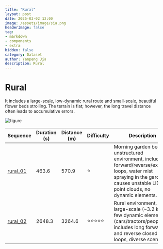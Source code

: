 ```yaml
---
title: "Rural"
layout: post
date: 2025-03-02 12:00
image: /assets/image/sia.png
headerImage: false
tag:
- markdown
- components
- extra
hidden: false
category: Dataset
author: Yanpeng Jia
description: Rural
---
```


# Rural

It includes a large-scale, low-dynamic rural route and small-scale, beautiful flower beds strolling. The terrain is flat; however, the long travel distance often leads to accumulative errors.

![figure](../../assets/image/urban.png)

| Sequence   | Duration (s) | Distance (m) | Difficulty | Description | Ground Truth |
|------------|-------------|-------------|------------|-------------|-------------|
| [rural_01](https://1drv.ms/u/c/c1806c2e19f2193f/EbIBPMQxrZ1Kk6i0bimlpd8BaKUWKYbxIYxD1LWoyHcC9A?e=2P4ZOz)   | 463.6       | 570.9       | ⭐         | Morning garden bed, unstructured environment, includes forward/reverse/extreme loops, water mist spraying in the garden causes unstable LiDAR point clouds, no dynamic elements. | [ground truth](https://1drv.ms/t/c/c1806c2e19f2193f/EcStSmFJINBEmOh-VRMb9eYBaFVfPx1U5kYsUyYkYoqoUQ?e=BylNjX) |
| [rural_02](https://1drv.ms/u/c/c1806c2e19f2193f/EWwFUdj_lJRLhPgIDeOGF5YBIvOfEahNrdugIaopByrx4Q?e=5W57x7)   | 2648.3      | 3264.6      | ⭐⭐⭐⭐⭐     | Rural environment, large-scale (~3.2 km), few dynamic elements (cars/tractors/people), includes long forward and reverse closed loops, diverse scenes. | ground truth |





